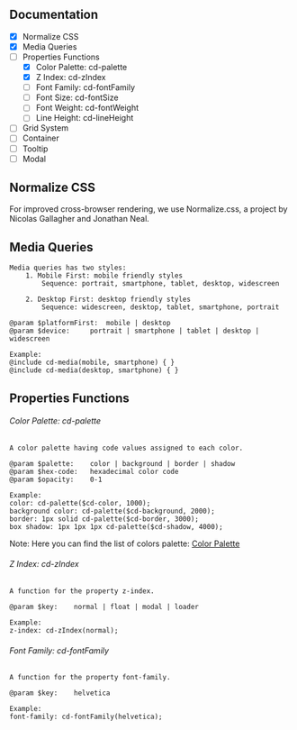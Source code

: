 ## Documentation

- [X] Normalize CSS
- [X] Media Queries
- [ ] Properties Functions
	- [X] Color Palette: cd-palette
	- [X] Z Index: cd-zIndex
	- [ ] Font Family: cd-fontFamily
	- [ ] Font Size: cd-fontSize
	- [ ] Font Weight: cd-fontWeight
	- [ ] Line Height: cd-lineHeight
- [ ] Grid System
- [ ] Container
- [ ] Tooltip
- [ ] Modal

## Normalize CSS
For improved cross-browser rendering, we use Normalize.css, a project by Nicolas Gallagher and Jonathan Neal.

## Media Queries
```
Media queries has two styles:
	1. Mobile First: mobile friendly styles
		Sequence: portrait, smartphone, tablet, desktop, widescreen 
	
	2. Desktop First: desktop friendly styles
		Sequence: widescreen, desktop, tablet, smartphone, portrait

@param $platformFirst:	mobile | desktop
@param $device:		portrait | smartphone | tablet | desktop | widescreen

Example:
@include cd-media(mobile, smartphone) { }
@include cd-media(desktop, smartphone) { }
```

## Properties Functions

###### Color Palette: cd-palette
```
A color palette having code values assigned to each color.

@param $palette:	color | background | border | shadow
@param $hex-code:	hexadecimal color code
@param $opacity:	0-1

Example:
color: cd-palette($cd-color, 1000);
background color: cd-palette($cd-background, 2000);
border: 1px solid cd-palette($cd-border, 3000);
box shadow: 1px 1px 1px cd-palette($cd-shadow, 4000);
```
Note: Here you can find the list of colors palette: [Color Palette](color-palette.md)

###### Z Index: cd-zIndex
```
A function for the property z-index.

@param $key:	normal | float | modal | loader

Example:
z-index: cd-zIndex(normal);
```

###### Font Family: cd-fontFamily
```
A function for the property font-family.

@param $key:	helvetica

Example:
font-family: cd-fontFamily(helvetica);
```

